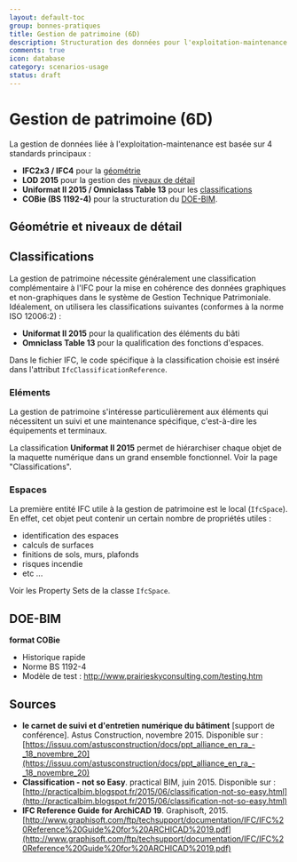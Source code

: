 ```yaml
---
layout: default-toc
group: bonnes-pratiques
title: Gestion de patrimoine (6D)
description: Structuration des données pour l'exploitation-maintenance du bâtiment, à partir d'un DOE.
comments: true
icon: database
category: scenarios-usage
status: draft
---
```


# Gestion de patrimoine (6D)

La gestion de données liée à l'exploitation-maintenance est basée sur 4 standards principaux :

* **IFC2x3 / IFC4** pour la [géométrie](#géométrie-et-niveaux-de-détail)
* **LOD 2015** pour la gestion des [niveaux de détail](#géométrie-et-niveaux-de-détail)
* **Uniformat II 2015 / Omniclass Table 13** pour les [classifications](#classifications)
* **COBie (BS 1192-4)** pour la structuration du [DOE-BIM](#doe-bim).

## Géométrie et niveaux de détail



## Classifications

La gestion de patrimoine nécessite généralement une classification complémentaire à l'IFC pour la mise en cohérence des données graphiques et non-graphiques dans le système de Gestion Technique Patrimoniale. Idéalement, on utilisera les classifications suivantes (conformes à la norme ISO 12006:2) :

* **Uniformat II 2015** pour la qualification des éléments du bâti
* **Omniclass Table 13** pour la qualification des fonctions d'espaces.

Dans le fichier IFC, le code spécifique à la classification choisie est inséré dans l'attribut `IfcClassificationReference`.

### Eléments

La gestion de patrimoine s'intéresse particulièrement aux éléments qui nécessitent un suivi et une maintenance spécifique, c'est-à-dire les équipements et terminaux.

La classification **Uniformat II 2015** permet de hiérarchiser chaque objet de la maquette numérique dans un grand ensemble fonctionnel. Voir la page "Classifications".

### Espaces

La première entité IFC utile à la gestion de patrimoine est le local (`IfcSpace`). En effet, cet objet peut contenir un certain nombre de propriétés utiles :

* identification des espaces
* calculs de surfaces
* finitions de sols, murs, plafonds
* risques incendie
* etc ...

Voir les Property Sets de la classe `IfcSpace`.


## DOE-BIM

**format COBie**

* Historique rapide
* Norme BS 1192-4
* Modèle de test : http://www.prairieskyconsulting.com/testing.htm

## Sources

* **le carnet de suivi et d'entretien numérique du bâtiment** [support de conférence]. Astus Construction, novembre 2015. Disponible sur : [https://issuu.com/astusconstruction/docs/ppt_alliance_en_ra_-_18_novembre_20](https://issuu.com/astusconstruction/docs/ppt_alliance_en_ra_-_18_novembre_20)
* **Classification - not so Easy**. practical BIM, juin 2015. Disponible sur : [http://practicalbim.blogspot.fr/2015/06/classification-not-so-easy.html](http://practicalbim.blogspot.fr/2015/06/classification-not-so-easy.html)
* **IFC Reference Guide for ArchiCAD 19**. Graphisoft, 2015. [http://www.graphisoft.com/ftp/techsupport/documentation/IFC/IFC%20Reference%20Guide%20for%20ARCHICAD%2019.pdf](http://www.graphisoft.com/ftp/techsupport/documentation/IFC/IFC%20Reference%20Guide%20for%20ARCHICAD%2019.pdf)
